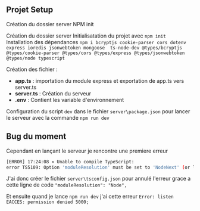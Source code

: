 ## Projet Setup

Création du dossier server
NPM init

Création du dossier server
Initialisatation du projet avec `npm init`
Installation des dépendances `npm i bcryptjs cookie-parser cors dotenv express ioredis jsonwebtoken mongoose  ts-node-dev @types/bcryptjs @types/cookie-parser @types/cors @types/express @types/jsonwebtoken @types/node typescript`

Création des fichier :

- **app.ts** : importation du module express et exportation de app.ts vers server.ts
- **server.ts** : Création du serveur
- **.env** : Contient les variable d'environnement

Configuration du script `dev` dans le fichier `server\package.json` pour lancer le serveur avec la commande `npm run dev`

## Bug du moment

Cependant en lançant le serveur je rencontre une premiere erreur

```bash
[ERROR] 17:24:08 ⨯ Unable to compile TypeScript:
error TS5109: Option 'moduleResolution' must be set to 'NodeNext' (or left unspecified) when option 'module' is set to 'NodeNext'.
```

J'ai donc créer le fichier `server\tsconfig.json` pour annulé l'erreur grace a cette ligne de code
`"moduleResolution": "Node",`

Et ensuite quand je lance `npm run dev` j'ai cette erreur
`Error: listen EACCES: permission denied 5000;`
